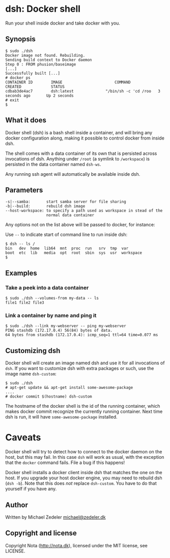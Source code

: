 # dsh: Docker shell

Run your shell inside docker and take docker with you.


## Synopsis

    $ sudo ./dsh
    Docker image not found. Rebuilding.
    Sending build context to Docker daemon 
    Step 0 : FROM phusion/baseimage
    [...]
    Successfully built [...]
    # docker ps
    CONTAINER ID        IMAGE                       COMMAND                CREATED             STATUS
    cdbab3de4ac7        dsh:latest              "/bin/sh -c 'cd /roo   3 seconds ago       Up 2 seconds
    # exit
    $


## What it does

Docker shell (dsh) is a bash shell inside a container, and will bring
any docker configuration along, making it possible to control docker from
inside dsh.

The shell comes with a data container of its own that is persisted across
invocations of dsh. Anything under `/root` (a symlink to `/workspace`) is
persisted in the data container named `dsh-ws`.

Any running ssh agent will automatically be available inside dsh.


## Parameters

    -s|--samba:       start samba server for file sharing
    -b|--build:       rebuild dsh image
    --host-workspace: to specify a path used as workspace in stead of the
                      normal data container

Any options not on the list above will be passed to docker, for instance:

Use `--` to indicate start of command line to run inside dsh:

    $ dsh -- ls /
    bin   dev  home  lib64	mnt  proc  run	 srv  tmp  var
    boot  etc  lib	 media	opt  root  sbin  sys  usr  workspace
    $


## Examples

### Take a peek into a data container

    $ sudo ./dsh --volumes-from my-data -- ls
    file1 file2 file3

### Link a container by name and ping it

    $ sudo ./dsh --link my-webserver -- ping my-webserver
    PING stashdb (172.17.0.4) 56(84) bytes of data.
    64 bytes from stashdb (172.17.0.4): icmp_seq=1 ttl=64 time=0.077 ms


## Customizing dsh

Docker shell will create an image named dsh and use it for all invocations
of `dsh`. If you want to customize dsh with extra packages or such, use the
image name `dsh-custom`:

    $ sudo ./dsh
    # apt-get update && apt-get install some-awesome-package
    ....
    # docker commit $(hostname) dsh-custom

The hostname of the docker shell is the id of the running container, which
makes docker commit recognize the currently running container. Next time
dsh is run, it will have `some-awesome-package` installed.


# Caveats

Docker shell will try to detect how to connect to the docker daemon on 
the host, but this may fail. In this case `dsh` will work as usual, with 
the exception that the `docker` command fails. File a bug if this happens!

Docker shell installs a docker client inside dsh that matches the one
on the host. If you upgrade your host docker engine, you may need to
rebuild dsh (`dsh -b`). Note that this does *not* replace `dsh-custom`.
You have to do that yourself if you have any.


## Author

Written by Michael Zedeler <michael@zedeler.dk>


## Copyright and license

Copyright Nota (http://nota.dk), licensed under the MIT license, see LICENSE.
